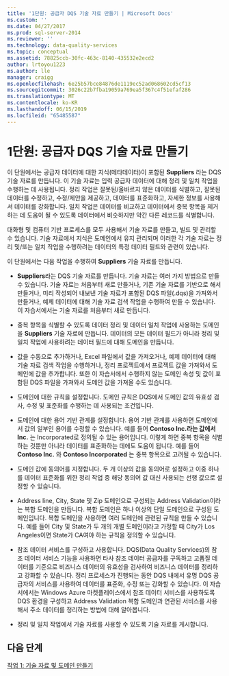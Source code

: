 ```yaml
---
title: '1단원: 공급자 DQS 기술 자료 만들기 | Microsoft Docs'
ms.custom: ''
ms.date: 04/27/2017
ms.prod: sql-server-2014
ms.reviewer: ''
ms.technology: data-quality-services
ms.topic: conceptual
ms.assetid: 78825ccb-30fc-463c-8140-435532e2ecd2
author: lrtoyou1223
ms.author: lle
manager: craigg
ms.openlocfilehash: 6e25b57bce84876de1119ec52ad068602cd5cf13
ms.sourcegitcommit: 3026c22b7fba19059a769ea5f367c4f51efaf286
ms.translationtype: MT
ms.contentlocale: ko-KR
ms.lasthandoff: 06/15/2019
ms.locfileid: "65485587"
---
```

# <a name="lesson-1-creating-the-suppliers-dqs-knowledge-base"></a>1단원: 공급자 DQS 기술 자료 만들기
  이 단원에서는 공급자 데이터에 대한 지식(메타데이터)이 포함된 **Suppliers** 라는 DQS 기술 자료를 만듭니다. 이 기술 자료는 입력 공급자 데이터에 대해 정리 및 일치 작업을 수행하는 데 사용됩니다. 정리 작업은 잘못된/올바르지 않은 데이터를 식별하고, 잘못된 데이터를 수정하고, 수정/제안을 제공하고, 데이터를 표준화하고, 자세한 정보를 사용해서 데이터를 강화합니다. 일치 작업은 데이터를 비교하고 데이터에서 중복 항목을 제거하는 데 도움이 될 수 있도록 데이터에서 비슷하지만 약간 다른 레코드를 식별합니다.  
  
 대화형 및 컴퓨터 기반 프로세스를 모두 사용해서 기술 자료를 만들고, 빌드 및 관리할 수 있습니다. 기술 자료에서 지식은 도메인에서 유지 관리되며 이러한 각 기술 자료는 정리 및/또는 일치 작업을 수행하려는 데이터의 특정 데이터 필드와 관련이 있습니다.  
  
 이 단원에서는 다음 작업을 수행하여 **Suppliers** 기술 자료를 만듭니다.  
  
-   **Suppliers**라는 DQS 기술 자료를 만듭니다. 기술 자료는 여러 가지 방법으로 만들 수 있습니다. 기술 자료는 처음부터 새로 만들거나, 기존 기술 자료를 기반으로 해서 만들거나, 미리 작성되어 내보낸 기술 자료가 포함된 DQS 파일(.dqs)을 가져와서 만들거나, 예제 데이터에 대해 기술 자료 검색 작업을 수행하여 만들 수 있습니다. 이 자습서에서는 기술 자료를 처음부터 새로 만듭니다.  
  
-   중복 항목을 식별할 수 있도록 데이터 정리 및 데이터 일치 작업에 사용하는 도메인을 **Suppliers** 기술 자료에 만듭니다. 데이터의 모든 데이터 필드가 아니라 정리 및 일치 작업에 사용하려는 데이터 필드에 대해 도메인을 만듭니다.  
  
-   값을 수동으로 추가하거나, Excel 파일에서 값을 가져오거나, 예제 데이터에 대해 기술 자료 검색 작업을 수행하거나, 정리 프로젝트에서 프로젝트 값을 가져와서 도메인에 값을 추가합니다. 또한 이 자습서에서 수행하지 않는 도메인 속성 및 값이 포함된 DQS 파일을 가져와서 도메인 값을 가져올 수도 있습니다.  
  
-   도메인에 대한 규칙을 설정합니다. 도메인 규칙은 DQS에서 도메인 값의 유효성 검사, 수정 및 표준화를 수행하는 데 사용되는 조건입니다.  
  
-   도메인에 대한 용어 기반 관계를 설정합니다. 용어 기반 관계를 사용하면 도메인에서 값의 일부인 용어를 수정할 수 있습니다. 예를 들어 **Contoso Inc.라는 값에서 Inc.** 는 Incorporated로 정의될 수 있는 용어입니다. 이렇게 하면 중복 항목을 식별하는 것뿐만 아니라 데이터를 표준화하는 데에도 도움이 됩니다. 예를 들어 **Contoso Inc.** 와 **Contoso Incorporated** 는 중복 항목으로 고려될 수 있습니다.  
  
-   도메인 값에 동의어를 지정합니다. 두 개 이상의 값을 동의어로 설정하고 이중 하나를 데이터 표준화를 위한 정리 작업 중 해당 동의어 값 대신 사용되는 선행 값으로 설정할 수 있습니다.  
  
-   Address line, City, State 및 Zip 도메인으로 구성되는 Address Validation이라는 복합 도메인을 만듭니다. 복합 도메인은 하나 이상의 단일 도메인으로 구성된 도메인입니다. 복합 도메인을 사용하면 여러 도메인에 관련된 규칙을 만들 수 있습니다. 예를 들어 City 및 State가 두 개의 개별 도메인이라고 가정할 때 City가 Los Angeles이면 State가 CA여야 하는 규칙을 정의할 수 있습니다.  
  
-   참조 데이터 서비스를 구성하고 사용합니다. DQS(Data Quality Services)의 참조 데이터 서비스 기능을 사용하면 타사 참조 데이터 공급자를 구독하고 고품질 데이터를 기준으로 비즈니스 데이터의 유효성을 검사하여 비즈니스 데이터를 정리하고 강화할 수 있습니다. 정리 프로세스가 진행되는 동안 DQS 내에서 유명 DQS 공급자의 서비스를 사용하여 데이터를 표준화, 수정 또는 강화할 수 있습니다. 이 자습서에서는 Windows Azure 마켓플레이스에서 참조 데이터 서비스를 사용하도록 DQS 환경을 구성하고 Address Validation 복합 도메인과 연관된 서비스를 사용해서 주소 데이터를 정리하는 방법에 대해 알아봅니다.  
  
-   정리 및 일치 작업에서 기술 자료를 사용할 수 있도록 기술 자료를 게시합니다.  
  
## <a name="next-step"></a>다음 단계  
 [작업 1: 기술 자료 및 도메인 만들기](../../2014/tutorials/task-1-creating-a-knowledge-base-and-domains.md)  
  
  

